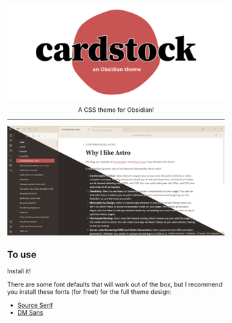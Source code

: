 ![cardstock](logo.svg)

<p align="center">
  A CSS theme for Obsidian!
</p>

---

![screenshot](screenshot.png)

## To use

Install it!

There are some font defaults that will work out of the box, but I recommend you install these fonts (for free!) for the full theme design:

- [Source Serif](https://fonts.google.com/specimen/Source+Serif+4)
- [DM Sans](https://fonts.google.com/specimen/DM+Sans)
